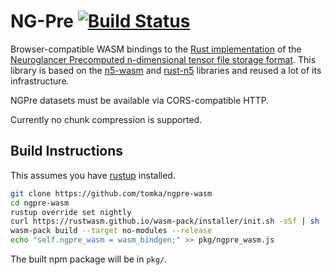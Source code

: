 # NG-Pre [![Build Status](https://travis-ci.org/tomka/ngpre-wasm.svg?branch=master)](https://travis-ci.org/tomka/ngpre-wasm)

Browser-compatible WASM bindings to the [Rust implementation](https://github.com/tomka/rust-ngpre) of the [Neuroglancer Precomputed n-dimensional tensor file storage format](https://github.com/google/neuroglancer/tree/master/src/neuroglancer/datasource/precomputed). This library is based on the [n5-wasm](https://github.com/aschampion/n5-wasm) and [rust-n5](https://github.com/aschampion/rust-n5) libraries and reused a lot of its infrastructure.

NGPre datasets must be available via CORS-compatible HTTP.

Currently no chunk compression is supported.

## Build Instructions

This assumes you have [rustup](https://rustup.rs/) installed.

```sh
git clone https://github.com/tomka/ngpre-wasm
cd ngpre-wasm
rustup override set nightly
curl https://rustwasm.github.io/wasm-pack/installer/init.sh -sSf | sh
wasm-pack build --target no-modules --release
echo "self.ngpre_wasm = wasm_bindgen;" >> pkg/ngpre_wasm.js
```

The built npm package will be in `pkg/`.
